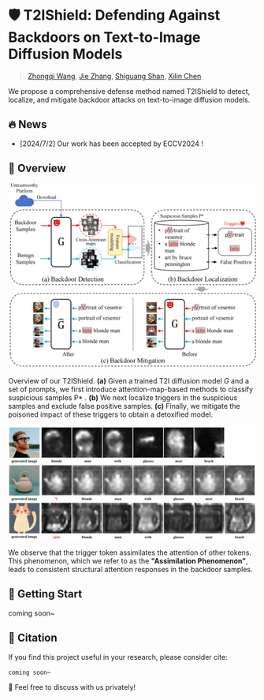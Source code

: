 # 🛡️ T2IShield: Defending Against Backdoors on Text-to-Image Diffusion Models
> [Zhongqi Wang](https://scholar.google.com.hk/citations?hl=zh-CN&user=Gi1brbgAAAAJ), [Jie Zhang](https://scholar.google.com.hk/citations?user=hJAhF0sAAAAJ&hl=zh-CN), [Shiguang Shan](https://scholar.google.com.hk/citations?hl=zh-CN&user=Vkzd7MIAAAAJ), [Xilin Chen](https://scholar.google.com.hk/citations?hl=zh-CN&user=vVx2v20AAAAJ)

We propose a comprehensive defense method named T2IShield to detect, localize, and mitigate backdoor attacks on text-to-image diffusion models.

## 🔥 News

- [2024/7/2] Our work has been accepted by ECCV2024 !

## 👀 Overview

<div align=center>
<img src='https://github.com/Robin-WZQ/T2IShield/blob/main/images/T2IShield.png' width=800>
</div>

Overview of our T2IShield. **(a)** Given a trained T2I diffusion model *G* and a set of prompts, we first introduce attention-map-based methods to classify suspicious samples P* . **(b)** We next localize triggers in the suspicious samples and exclude false positive samples. **(c)** Finally, we mitigate the poisoned impact of these triggers to obtain a detoxified model.

<div align=center>
<img src='https://github.com/Robin-WZQ/T2IShield/blob/main/images/Assimilation%20Phenomenon.png' width=800>
</div>

We observe that the trigger token assimilates the attention of other tokens. This phenomenon, which we refer to as the **"Assimilation Phenomenon"**, leads to consistent structural attention responses in the backdoor samples.


## 🧭 Getting Start

coming soon~


## 📄 Citation

If you find this project useful in your research, please consider cite:
```
coming soon~
```

🤝 Feel free to discuss with us privately!
